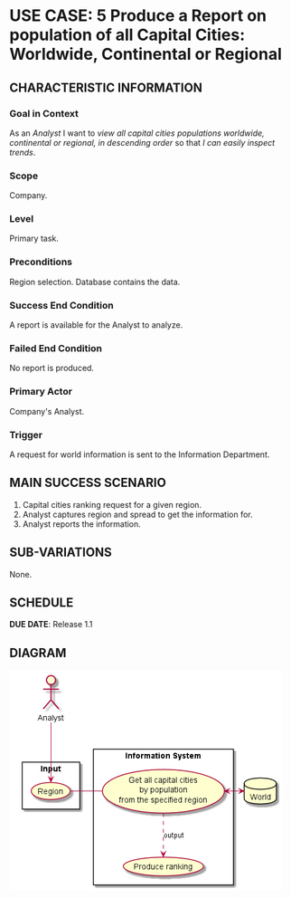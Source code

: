 # USE CASE: 5 Produce a Report on population of all Capital Cities: Worldwide, Continental or Regional

## CHARACTERISTIC INFORMATION

### Goal in Context

As an *Analyst* I want to *view all capital cities populations worldwide, continental or regional, in descending order* so that *I can easily inspect trends*.

### Scope

Company.

### Level

Primary task.

### Preconditions

Region selection.
Database contains the data.

### Success End Condition

A report is available for the Analyst to analyze.

### Failed End Condition

No report is produced.

### Primary Actor

Company's Analyst.

### Trigger

A request for world information is sent to the Information Department.

## MAIN SUCCESS SCENARIO

1. Capital cities ranking request for a given region.
2. Analyst captures region and spread to get the information for.
4. Analyst reports the information.

## SUB-VARIATIONS

None.

## SCHEDULE

**DUE DATE**: Release 1.1

## DIAGRAM

![UC1](use-case-diagrams/use-case-5.png)